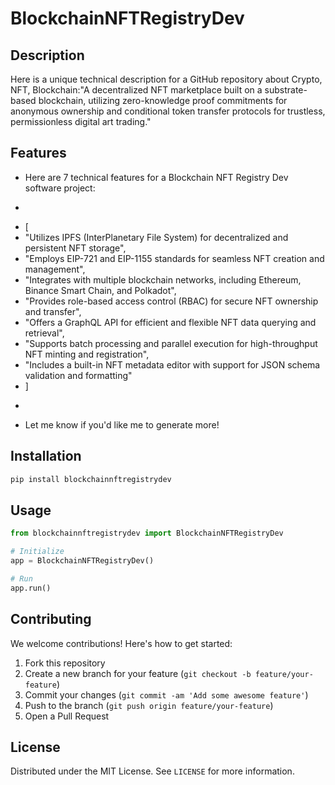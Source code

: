 # BlockchainNFTRegistryDev

## Description

Here is a unique technical description for a GitHub repository about Crypto, NFT, Blockchain:"A decentralized NFT marketplace built on a substrate-based blockchain, utilizing zero-knowledge proof commitments for anonymous ownership and conditional token transfer protocols for trustless, permissionless digital art trading."

## Features

- Here are 7 technical features for a Blockchain NFT Registry Dev software project:
- ```
- [
- "Utilizes IPFS (InterPlanetary File System) for decentralized and persistent NFT storage",
- "Employs EIP-721 and EIP-1155 standards for seamless NFT creation and management",
- "Integrates with multiple blockchain networks, including Ethereum, Binance Smart Chain, and Polkadot",
- "Provides role-based access control (RBAC) for secure NFT ownership and transfer",
- "Offers a GraphQL API for efficient and flexible NFT data querying and retrieval",
- "Supports batch processing and parallel execution for high-throughput NFT minting and registration",
- "Includes a built-in NFT metadata editor with support for JSON schema validation and formatting"
- ]
- ```
- Let me know if you'd like me to generate more!
## Installation

```bash
pip install blockchainnftregistrydev
```

## Usage

```python
from blockchainnftregistrydev import BlockchainNFTRegistryDev

# Initialize
app = BlockchainNFTRegistryDev()

# Run
app.run()
```

## Contributing

We welcome contributions! Here's how to get started:

1. Fork this repository
2. Create a new branch for your feature (`git checkout -b feature/your-feature`)
3. Commit your changes (`git commit -am 'Add some awesome feature'`)
4. Push to the branch (`git push origin feature/your-feature`)
5. Open a Pull Request

## License

Distributed under the MIT License. See `LICENSE` for more information.
